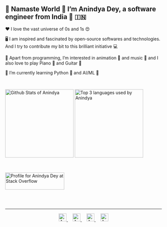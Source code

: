 <!---
andys-github/andys-github is a ✨ special ✨ repository because its `README.md` (this file) appears on your GitHub profile.
You can click the Preview link to take a look at your changes.
--->

👋 Namaste World 🙏 I’m Anindya Dey, a software engineer from India 🙂 🇮🇳
---
❤️ I love the vast universe of 0s and 1s 😍

🖥️ I am inspired and fascinated by open-source softwares and technologies. And I try to contribute my bit to this brilliant initiative 💻

👀 Apart from programming, I’m interested in animation 🐼 and music 🎵 and I also love to play Piano 🎹 and Guitar 🎸

🌱 I’m currently learning Python 🐍 and AI/ML 🤖

<br />

<p>
  <img src="https://github-readme-stats.vercel.app/api?username=andys-github&show_icons=true&count_private=true&custom_title=My%20Github%20Stats&line_height=30&theme=radical" alt="Github Stats of Anindya" title="Github Stats of Anindya" height="220"/>
  
  <img src="https://github-readme-stats.vercel.app/api/top-langs/?username=andys-github&langs_count=3&custom_title=Top%203%20Languages%20In%20My%20Repos&theme=radical" alt="Top 3 languages used by Anindya" title="Top 3 languages used by Anindya" height="220"/>
</p>

<br />

<p>
  <a href="https://stackoverflow.com/users/13584363/anindya-dey">
    <img src="https://stackoverflow.com/users/flair/13584363.png?theme=dark" width="190" height="55" alt="Profile for Anindya Dey at Stack Overflow" title="Profile for Anindya at Stack Overflow" />
  </a>
</p>

<br />
<br />
<hr />

<p align="center">
  <a href="https://www.linkedin.com/in/anindyadey/">
    <img alt="Anindya's LinkedIn Profile" src="https://user-images.githubusercontent.com/30517208/161002087-4cedacf2-082d-4035-b0cd-850a8d74d2de.svg" height="25" width="25"/>
  </a>
  &nbsp;&nbsp;&nbsp;
  <a href="https://www.linkedin.com/in/anindyadey/">
    <img alt="Anindya's Twitter Account" src="https://user-images.githubusercontent.com/30517208/161002854-1e3d59f7-7bed-4fa6-8ceb-0bda9850512b.svg" height="25" width="25"/>
  </a>
  &nbsp;&nbsp;&nbsp;
  <a href="https://www.instagram.com/andys_cli/">
    <img alt="Anindya's Intagram Account" src="https://user-images.githubusercontent.com/30517208/161002931-eb8ee959-a911-4ce3-afe7-cc2a039df7e8.svg" height="25" width="25"/>
  </a>
  &nbsp;&nbsp;&nbsp;
  <a href="https://www.linkedin.com/in/anindyadey/">
    <img alt="Anindya's StackOverFlow Profile" src="https://user-images.githubusercontent.com/30517208/161003129-13db0fee-b3d8-46a6-9e5d-9531b6e7284b.svg" height="25" width="25"/>
  </a>
</p>



